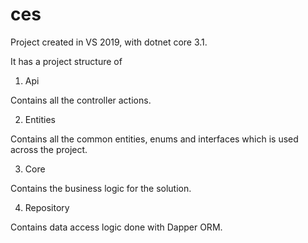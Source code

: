 # ces
Project created in VS 2019, with dotnet core 3.1.

It has a project structure of 

1. Api 

Contains all the controller actions.

2. Entities

Contains all the common entities, enums and interfaces which is used across the project.

3. Core

Contains the business logic for the solution.

4. Repository

Contains data access logic done with Dapper ORM.
